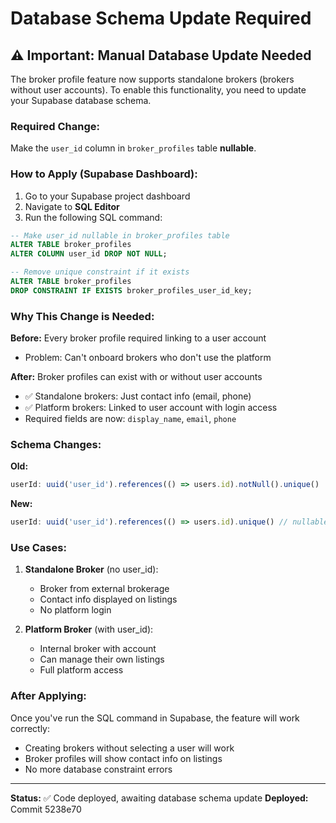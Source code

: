 # Database Schema Update Required

## ⚠️ Important: Manual Database Update Needed

The broker profile feature now supports standalone brokers (brokers without user accounts). To enable this functionality, you need to update your Supabase database schema.

### Required Change:

Make the `user_id` column in `broker_profiles` table **nullable**.

### How to Apply (Supabase Dashboard):

1. Go to your Supabase project dashboard
2. Navigate to **SQL Editor**
3. Run the following SQL command:

```sql
-- Make user_id nullable in broker_profiles table
ALTER TABLE broker_profiles
ALTER COLUMN user_id DROP NOT NULL;

-- Remove unique constraint if it exists
ALTER TABLE broker_profiles
DROP CONSTRAINT IF EXISTS broker_profiles_user_id_key;
```

### Why This Change is Needed:

**Before:** Every broker profile required linking to a user account
- Problem: Can't onboard brokers who don't use the platform

**After:** Broker profiles can exist with or without user accounts
- ✅ Standalone brokers: Just contact info (email, phone)
- ✅ Platform brokers: Linked to user account with login access
- Required fields are now: `display_name`, `email`, `phone`

### Schema Changes:

**Old:**
```typescript
userId: uuid('user_id').references(() => users.id).notNull().unique()
```

**New:**
```typescript
userId: uuid('user_id').references(() => users.id).unique() // nullable
```

### Use Cases:

1. **Standalone Broker** (no user_id):
   - Broker from external brokerage
   - Contact info displayed on listings
   - No platform login

2. **Platform Broker** (with user_id):
   - Internal broker with account
   - Can manage their own listings
   - Full platform access

### After Applying:

Once you've run the SQL command in Supabase, the feature will work correctly:
- Creating brokers without selecting a user will work
- Broker profiles will show contact info on listings
- No more database constraint errors

---

**Status:** ✅ Code deployed, awaiting database schema update
**Deployed:** Commit 5238e70
